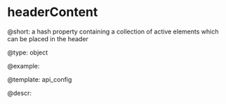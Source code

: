 headerContent
=============


@short: a hash property containing a collection of active elements which can be placed in the header
	

@type: object

@example:

@template:	api_config

	
@descr: 




